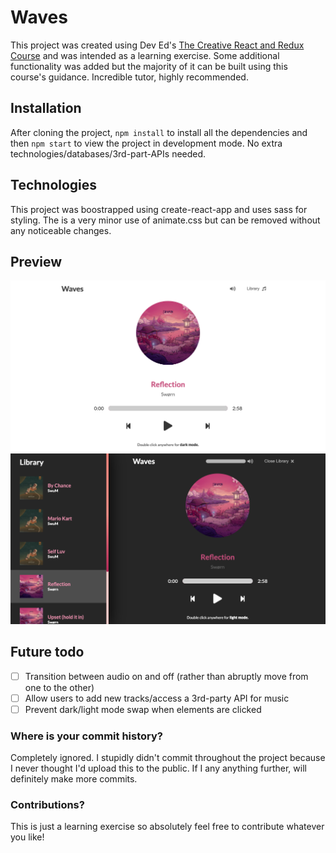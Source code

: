 # Waves

This project was created using Dev Ed's [The Creative React and Redux Course](https://developedbyed.com/p/the-creative-react-and-redux-course) and was intended as a learning exercise. Some additional functionality was added but the majority of it can be built using this course's guidance. Incredible tutor, highly recommended.

## Installation

After cloning the project, `npm install` to install all the dependencies and then `npm start` to view the project in development mode. No extra technologies/databases/3rd-part-APIs needed.

## Technologies

This project was boostrapped using create-react-app and uses sass for styling. The is a very minor use of animate.css but can be removed without any noticeable changes.

## Preview
![Light mode preview of Waves](preview1.png)
![Dark mode preview of Waves](preview2.png)

## Future todo
* [ ] Transition between audio on and off (rather than abruptly move from one to the other)
* [ ] Allow users to add new tracks/access a 3rd-party API for music
* [ ] Prevent dark/light mode swap when elements are clicked

### Where is your commit history?
Completely ignored. I stupidly didn't commit throughout the project because I never thought I'd upload this to the public. If I any anything further, will definitely make more commits.

### Contributions?
This is just a learning exercise so absolutely feel free to contribute whatever you like!

